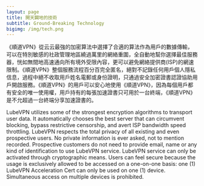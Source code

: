 ```yaml
---
layout: page
title: 開天闢地的技術
subtitle: Ground-Breaking Technology
bigimg: /img/tech.png
---
```


《順道VPN》從云云最強的加密算法中選擇了合適的算法作為用戶的數據傳輸，可以在特別敏感的社政管理地區繞過萬里的網絡重圍，全自動地幫你選擇最佳服務器，恍如無間地高速通向所有境外受限內容，更可以避免網絡提供商(ISP)的網速限制。《順道VPN》整個服務流程百分百完全匿名，絕對不記錄任何用戶個人隱私信息，過程中絕不收取用戶姓名電郵或身份證明，只通過安全加密證書認證協助用戶開啟服務。《順道VPN》的用戶可以安心地使用《順道VPN》，因為每個用戶都有安全的唯一使用權，用戶持有的每張加速證書只可用於一台終端，《順道VPN》是不允超過一台終端分享加速證書的。

LubeVPN utilizes some of the strongest encryption algorithms to transport user data. It automatically chooses the best server that can circumvent blocking, bypass restrictive censorship, and avert ISP bandwidth speed throttling. LubeVPN respects the total privacy of all existing and even prospective users. No private information is ever asked, not to mention recorded. Prospective customers do not need to provide email, name or any kind of identification to use LubeVPN service. LubeVPN service can only be activated through cryptographic means. Users can feel secure because the usage is exclusively allowed to be accessed on a one-on-one basis: one (1) LubeVPN Acceleration Cert can only be used on one (1) device. Simultaneous access on multiple devices is prohibited.
